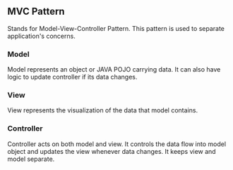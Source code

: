 ## MVC Pattern 
Stands for Model-View-Controller Pattern. This pattern is used to separate application's concerns.

### Model
Model represents an object or JAVA POJO carrying data. It can also have logic to update controller if its data changes.

### View 
View represents the visualization of the data that model contains.

### Controller 
Controller acts on both model and view. It controls the data flow into model object and updates the view whenever data changes. It keeps view and model separate.
